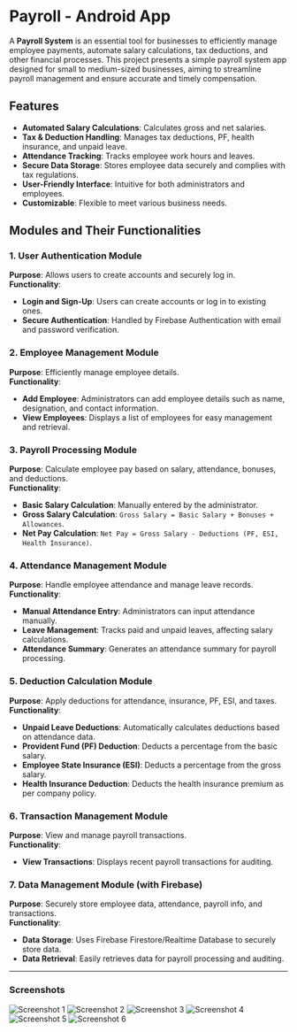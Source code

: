 # Payroll - Android App

A **Payroll System** is an essential tool for businesses to efficiently manage employee payments, automate salary calculations, tax deductions, and other financial processes. This project presents a simple payroll system app designed for small to medium-sized businesses, aiming to streamline payroll management and ensure accurate and timely compensation.

## Features
- **Automated Salary Calculations**: Calculates gross and net salaries.
- **Tax & Deduction Handling**: Manages tax deductions, PF, health insurance, and unpaid leave.
- **Attendance Tracking**: Tracks employee work hours and leaves.
- **Secure Data Storage**: Stores employee data securely and complies with tax regulations.
- **User-Friendly Interface**: Intuitive for both administrators and employees.
- **Customizable**: Flexible to meet various business needs.

## Modules and Their Functionalities

### 1. User Authentication Module
**Purpose**: Allows users to create accounts and securely log in.  
**Functionality**:
- **Login and Sign-Up**: Users can create accounts or log in to existing ones.
- **Secure Authentication**: Handled by Firebase Authentication with email and password verification.

### 2. Employee Management Module
**Purpose**: Efficiently manage employee details.  
**Functionality**:
- **Add Employee**: Administrators can add employee details such as name, designation, and contact information.
- **View Employees**: Displays a list of employees for easy management and retrieval.

### 3. Payroll Processing Module
**Purpose**: Calculate employee pay based on salary, attendance, bonuses, and deductions.  
**Functionality**:
- **Basic Salary Calculation**: Manually entered by the administrator.
- **Gross Salary Calculation**: `Gross Salary = Basic Salary + Bonuses + Allowances`.
- **Net Pay Calculation**: `Net Pay = Gross Salary - Deductions (PF, ESI, Health Insurance)`.

### 4. Attendance Management Module
**Purpose**: Handle employee attendance and manage leave records.  
**Functionality**:
- **Manual Attendance Entry**: Administrators can input attendance manually.
- **Leave Management**: Tracks paid and unpaid leaves, affecting salary calculations.
- **Attendance Summary**: Generates an attendance summary for payroll processing.

### 5. Deduction Calculation Module
**Purpose**: Apply deductions for attendance, insurance, PF, ESI, and taxes.  
**Functionality**:
- **Unpaid Leave Deductions**: Automatically calculates deductions based on attendance data.
- **Provident Fund (PF) Deduction**: Deducts a percentage from the basic salary.
- **Employee State Insurance (ESI)**: Deducts a percentage from the gross salary.
- **Health Insurance Deduction**: Deducts the health insurance premium as per company policy.

### 6. Transaction Management Module
**Purpose**: View and manage payroll transactions.  
**Functionality**:
- **View Transactions**: Displays recent payroll transactions for auditing.

### 7. Data Management Module (with Firebase)
**Purpose**: Securely store employee data, attendance, payroll info, and transactions.  
**Functionality**:
- **Data Storage**: Uses Firebase Firestore/Realtime Database to securely store data.
- **Data Retrieval**: Easily retrieves data for payroll processing and auditing.

---

### Screenshots

![Screenshot 1](https://user-images.githubusercontent.com/51875794/81916927-2397da00-95f2-11ea-9824-b0ee0bd6131a.jpg)
![Screenshot 2](https://user-images.githubusercontent.com/51875794/81917149-72de0a80-95f2-11ea-97a9-28476cb82979.jpg)
![Screenshot 3](https://user-images.githubusercontent.com/51875794/81918689-71addd00-95f4-11ea-9b32-49bff6e2d6af.jpg)
![Screenshot 4](https://user-images.githubusercontent.com/51875794/81918855-ade13d80-95f4-11ea-8271-1d121975f602.jpg)
![Screenshot 5](https://user-images.githubusercontent.com/51875794/81918896-bb96c300-95f4-11ea-8846-291310358b6e.jpg)
![Screenshot 6](https://user-images.githubusercontent.com/51875794/81919459-8474e180-95f5-11ea-83e6-3009a4f8cb2a.jpg)
